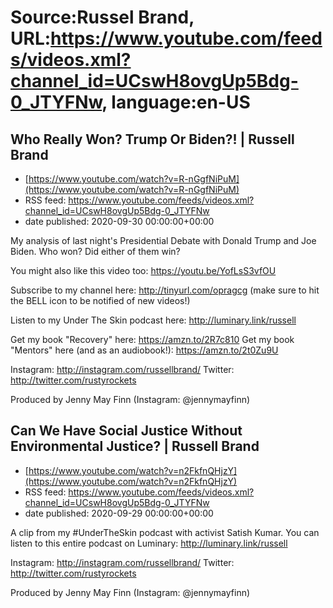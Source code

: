 # Source:Russel Brand, URL:https://www.youtube.com/feeds/videos.xml?channel_id=UCswH8ovgUp5Bdg-0_JTYFNw, language:en-US

## Who Really Won? Trump Or Biden?! | Russell Brand
 - [https://www.youtube.com/watch?v=R-nGgfNiPuM](https://www.youtube.com/watch?v=R-nGgfNiPuM)
 - RSS feed: https://www.youtube.com/feeds/videos.xml?channel_id=UCswH8ovgUp5Bdg-0_JTYFNw
 - date published: 2020-09-30 00:00:00+00:00

My analysis of last night's Presidential Debate with Donald Trump and Joe Biden. Who won? Did either of them win?

You might also like this video too: https://youtu.be/YofLsS3vfOU

Subscribe to my channel here: http://tinyurl.com/opragcg
(make sure to hit the BELL icon to be notified of new videos!)

Listen to my Under The Skin podcast here: 
http://luminary.link/russell

Get my book "Recovery" here: https://amzn.to/2R7c810
Get my book "Mentors" here (and as an audiobook!): https://amzn.to/2t0Zu9U

Instagram: http://instagram.com/russellbrand/
Twitter: http://twitter.com/rustyrockets

Produced by Jenny May Finn (Instagram: @jennymayfinn)

## Can We Have Social Justice Without Environmental Justice? | Russell Brand
 - [https://www.youtube.com/watch?v=n2FkfnQHjzY](https://www.youtube.com/watch?v=n2FkfnQHjzY)
 - RSS feed: https://www.youtube.com/feeds/videos.xml?channel_id=UCswH8ovgUp5Bdg-0_JTYFNw
 - date published: 2020-09-29 00:00:00+00:00

A clip from my #UnderTheSkin podcast with activist Satish Kumar.
You can listen to this entire podcast on Luminary: http://luminary.link/russell

Instagram: http://instagram.com/russellbrand/
Twitter: http://twitter.com/rustyrockets

Produced by Jenny May Finn (Instagram: @jennymayfinn)

